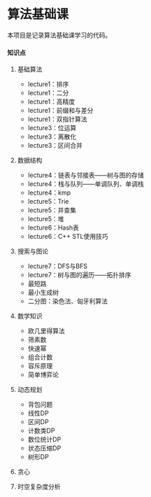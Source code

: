 # 算法基础课

本项目是记录算法基础课学习的代码。

<h4>知识点</h4>
<ol>
<li>
<p>基础算法</p> 
<ul>
<li>lecture1：排序</li>
<li>lecture1：二分</li>
<li>lecture1：高精度</li>
<li>lecture1：前缀和与差分</li>
<li>lecture1：双指针算法</li>
<li>lecture3：位运算</li>
<li>lecture3：离散化</li>
<li>lecture3：区间合并</li>
</ul>
</li>
<li>
<p>数据结构</p>
<ul>
<li>lecture4：链表与邻接表——树与图的存储</li>
<li>lecture4：栈与队列——单调队列、单调栈</li>
<li>lecture4：kmp</li>
<li>lecture5：Trie</li>
<li>lecture5：并查集</li>
<li>lecture5：堆</li>
<li>lecture6：Hash表</li>
<li>lecture6：C++ STL使用技巧</li>
</ul>
</li>
<li>
<p>搜索与图论</p>
<ul>
<li>lecture7：DFS与BFS</li>
<li>lecture7：树与图的遍历——拓扑排序</li>
<li>最短路</li>
<li>最小生成树</li>
<li>二分图：染色法、匈牙利算法</li>
</ul>
</li>
<li>
<p>数学知识</p>
<ul>
<li>欧几里得算法</li>
<li>筛素数</li>
<li>快速幂</li>
<li>组合计数</li>
<li>容斥原理</li>
<li>简单博弈论</li>
</ul>
</li>
<li>
<p>动态规划</p>
<ul>
<li>背包问题</li>
<li>线性DP</li>
<li>区间DP</li>
<li>计数类DP</li>
<li>数位统计DP</li>
<li>状态压缩DP</li>
<li>树形DP</li>
</ul>
</li>
<li>
<p>贪心</p>
</li>
<li>时空复杂度分析</li>
</ol>

